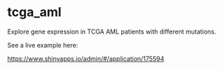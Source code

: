 # tcga_aml
Explore gene expression in TCGA AML patients with different mutations.

See a live example here:

https://www.shinyapps.io/admin/#/application/175594

